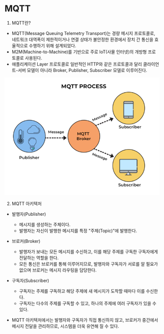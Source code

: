 # MQTT

1. MQTT란?
+   MQTT(Message Queuing Telemetry Transport)는 경량 메시지 프로토콜로, 네트워크 대역폭이 제한적이거나 연결 상태가 불안정한 환경에서 장치 간 통신을 효율적으로 수행하기 위해 설계되었다. 
+   M2M(Machine-to-Machine)를 기반으로 주로 IoT(사물 인터넷)의 개방형 프로토콜로 사용된다.
+   애플리케이션 Layer 프로토콜로 일반적인 HTTP와 같은 프로토콜과 달리 클라이언트-서버 모델이 아니라 Broker, Publisher, Subscriber 모델로 이루어진다.

![alt text](imgs/mqtt.png)

2. MQTT 아키텍처
+   발행자(Publisher)
    -   메시지를 생성하는 주체이다.
    -   발행자는 자신이 발행한 메시지를 특정 "주제(Topic)"에 발행한다.

+   브로커(Broker)
    -   발행자가 보내는 모든 메시지를 수신하고, 이를 해당 주제를 구독한 구독자에게 전달하는 역할을 한다.
    -   모든 통신은 브로커를 통해 이루어지므로, 발행자와 구독자가 서로를 알 필요가 없으며 브로커는 메시지 라우팅을 담당한다.

+   구독자(Subscriber)
    -   구독자는 주제를 구독하고 해당 주제에 새 메시지가 도착할 때마다 이를 수신한다.
    -   구독자는 다수의 주제를 구독할 수 있고, 하나의 주제에 여러 구독자가 있을 수 있다.

+   MQTT 아키텍처에서는 발행자와 구독자가 직접 통신하지 않고, 브로커가 중간에서 메시지 전달을 관리하므로, 시스템을 더욱 유연해 질 수 있다.